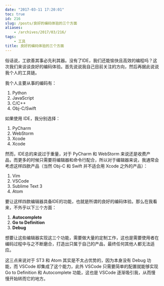 ```yaml
---
date: "2017-03-11 17:20:01"
toc: true
id: 216
slug: /posts/良好的编码体验的三个方面
aliases:
    - /archives/2017/03/216/
tags:
    - 工具
title: 良好的编码体验的三个方面
---
```


俗话说，工欲善其事必先利其器。没有了IDE，我们还能愉快且高效的编程吗？这次我们来谈谈良好的编码体验。首先说说我自己目前关注的方向，然后再据此说说我个人的工具链。

我个人主要从事的编码有：

1. Python
2. JavaScript
3. C/C++
4. Obj-C/Swift

如果使用 IDE，我分别选择：

1. PyCharm
2. WebStorm
3. Xcode
4. Xcode

然而，IDE总的来说过于重量，对于 PyCharm 和 WebStorm 来说还是收费产品，而更多的时候只需要将编辑器和命令行配合，所以对于编辑器来说，我通常会考虑这样四款产品（当然 Obj-C 和 Swift 并不适合用 Xcode 之外的产品）：

1. Vim
2. VSCode
3. Sublime Text 3
4. Atom

要让这样四款编辑器具备IDE的功能，也就是所谓的良好的编码体验。那么在我看来，不外乎以下三个方面：

1. **Autocomplete**
2. **Go to Definition**
3. **Debug**

想要让这些编辑器实现这三个功能，需要做大量的定制工作，这也是需要使用者在编码过程中与之不断磨合，打造出只属于自己的产品，最终任何其他人都无法适应。

这三点来说对于 ST3 和 Atom 其实是不太占优势的，因为本身没有 Debug 功能，而 VSCode 却集成了这个能力，此外 VSCode 只需要简单的配置就能够实现 Go to Definition 和 Autocomplete 功能，这也是 VSCode 逐渐吸引我，从而慢慢开始转而它的地方。